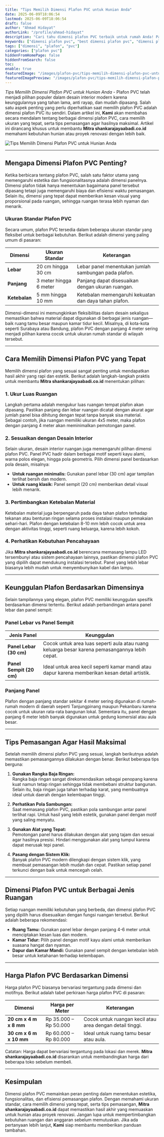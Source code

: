 ```yaml
---
title: "Tips Memilih Dimensi Plafon PVC untuk Hunian Anda"
date: 2025-06-09T18:06:54
lastmod: 2025-06-09T18:06:54
draft: false
author: "Ahmad Hidayat"
authorLink: "/profile/ahmad-hidayat"
description: "Cari tahu dimensi plafon PVC terbaik untuk rumah Anda! Panduan lengkap ukuran, kelebihan, dan tips pasang. Klik untuk info selengkapnya!"
keywords: ["dimensi plafon pvc", "best dimensi plafon pvc", "dimensi plafon pvc guide"]
tags: ["dimensi", "plafon", "pvc"]
categories: ["plafon pvc"]
hiddenFromHomePage: false
hiddenFromSearch: false
toc:
enable: true
featuredImage: "/images/plafon-pvc/tips-memilih-dimensi-plafon-pvc-untuk-hunian-anda.jpg"
featuredImagePreview: "/images/plafon-pvc/tips-memilih-dimensi-plafon-pvc-untuk-hunian-anda.jpg"
---
```


*Tips Memilih Dimensi Plafon PVC untuk Hunian Anda* - Plafon PVC telah menjadi pilihan populer dalam desain interior modern karena keunggulannya yang tahan lama, anti rayap, dan mudah dipasang. Salah satu aspek penting yang perlu diperhatikan saat memilih plafon PVC adalah dimensi plafon PVC itu sendiri. Dalam artikel ini, **Kami** akan membahas secara mendalam tentang berbagai dimensi plafon PVC, cara memilih ukuran yang tepat, serta tips pemasangan agar hasilnya maksimal. Artikel ini dirancang khusus untuk membantu **Mitra shankarajayaabadi.co.id** memahami kebutuhan hunian atau proyek renovasi dengan lebih baik.

![Tips Memilih Dimensi Plafon PVC untuk Hunian Anda](/images/plafon-pvc/tips-memilih-dimensi-plafon-pvc-untuk-hunian-anda.jpg)

---

## Mengapa Dimensi Plafon PVC Penting?

Ketika berbicara tentang plafon PVC, salah satu faktor utama yang memengaruhi estetika dan fungsionalitasnya adalah dimensi panelnya. Dimensi plafon tidak hanya menentukan bagaimana panel tersebut dipasang tetapi juga memengaruhi biaya dan efisiensi waktu pemasangan. Selain itu, dimensi yang tepat dapat memberikan kesan visual yang proporsional pada ruangan, sehingga ruangan terasa lebih nyaman dan menarik.

### Ukuran Standar Plafon PVC

Secara umum, plafon PVC tersedia dalam beberapa ukuran standar yang fleksibel untuk berbagai kebutuhan. Berikut adalah dimensi yang paling umum di pasaran:

| **Dimensi**        | **Ukuran Standar**         | **Keterangan**                                                   |
|---------------------|----------------------------|-------------------------------------------------------------------|
| **Lebar**          | 20 cm hingga 30 cm        | Lebar panel menentukan jumlah sambungan pada plafon.             |
| **Panjang**        | 3 meter hingga 6 meter     | Panjang dapat disesuaikan dengan ukuran ruangan.                 |
| **Ketebalan**      | 5 mm hingga 10 mm         | Ketebalan memengaruhi kekuatan dan daya tahan plafon.            |

Dimensi-dimensi ini memungkinkan fleksibilitas dalam desain sekaligus memastikan bahwa material dapat digunakan di berbagai jenis ruangan—baik ruang tamu besar maupun kamar tidur kecil. Misalnya, di kota-kota seperti Surabaya atau Bandung, plafon PVC dengan panjang 4 meter sering menjadi pilihan karena cocok untuk ukuran rumah standar di wilayah tersebut.

---

## Cara Memilih Dimensi Plafon PVC yang Tepat

Memilih dimensi plafon yang sesuai sangat penting untuk mendapatkan hasil akhir yang rapi dan estetik.  Berikut adalah langkah-langkah praktis untuk membantu **Mitra shankarajayaabadi.co.id** menentukan pilihan:

### 1. Ukur Luas Ruangan

Langkah pertama adalah mengukur luas ruangan tempat plafon akan dipasang. Pastikan panjang dan lebar ruangan dicatat dengan akurat agar jumlah panel bisa dihitung dengan tepat tanpa banyak sisa material. Sebagai contoh, jika ruangan memiliki ukuran 4x5 meter, maka plafon dengan panjang 4 meter akan meminimalkan pemotongan panel.

### 2. Sesuaikan dengan Desain Interior

Selain ukuran, desain interior ruangan juga memengaruhi pilihan dimensi plafon PVC. Panel PVC hadir dalam berbagai motif seperti kayu alami, warna polos elegan, hingga pola geometris. Pilih dimensi panel berdasarkan pola desain, misalnya:

- **Untuk ruangan minimalis:** Gunakan panel lebar (30 cm) agar tampilan terlihat bersih dan modern.
- **Untuk ruang klasik:** Panel sempit (20 cm) memberikan detail visual lebih menarik.

### 3. Pertimbangkan Ketebalan Material

Ketebalan material juga berpengaruh pada daya tahan plafon terhadap tekanan atau benturan ringan selama proses instalasi maupun pemakaian sehari-hari. Plafon dengan ketebalan 8-10 mm lebih cocok untuk area dengan aktivitas tinggi, seperti ruang keluarga, karena lebih kokoh.

### 4.  Perhatikan Kebutuhan Pencahayaan

Jika **Mitra shankarajayaabadi.co.id** berencana memasang lampu LED tersembunyi atau sistem pencahayaan lainnya, pastikan dimensi plafon PVC yang dipilih dapat mendukung instalasi tersebut. Panel yang lebih lebar biasanya lebih mudah untuk menyembunyikan kabel dan lampu.

---

## Keunggulan Plafon Berdasarkan Dimensinya

Selain tampilannya yang elegan, plafon PVC memiliki keunggulan spesifik berdasarkan dimensi tertentu. Berikut adalah perbandingan antara panel lebar dan panel sempit:

### Panel Lebar vs Panel Sempit

| **Jenis Panel**         | **Keunggulan**                                                                 |
|--------------------------|-------------------------------------------------------------------------------|
| **Panel Lebar (30 cm)**  | Cocok untuk area luas seperti aula atau ruang keluarga besar karena pemasangannya lebih cepat. |
| **Panel Sempit (20 cm)** | Ideal untuk area kecil seperti kamar mandi atau dapur karena memberikan kesan detail artistik. |

### Panjang Panel

Plafon dengan panjang standar sekitar 4 meter sering digunakan di rumah-rumah modern di daerah seperti Tanjungpinang maupun Pekanbaru karena cocok untuk ukuran rata-rata bangunan lokal. Sementara itu, panel dengan panjang 6 meter lebih banyak digunakan untuk gedung komersial atau aula besar.

---

## Tips Pemasangan Agar Hasil Maksimal

Setelah memilih dimensi plafon PVC yang sesuai, langkah berikutnya adalah memastikan pemasangannya dilakukan dengan benar. Berikut beberapa tips berguna:

1. **Gunakan Rangka Baja Ringan:**  
   Rangka baja ringan sangat direkomendasikan sebagai penopang karena kuat namun tetap ringan sehingga tidak membebani struktur bangunan. Selain itu, baja ringan juga tahan terhadap karat, yang membuatnya ideal untuk daerah dengan kelembapan tinggi.

2. **Perhatikan Pola Sambungan:**  
   Saat memasang plafon PVC, pastikan pola sambungan antar panel terlihat rapi. Untuk hasil yang lebih estetik, gunakan panel dengan motif yang saling menyatu.

3. **Gunakan Alat yang Tepat:**  
   Pemotongan panel harus dilakukan dengan alat yang tajam dan sesuai agar hasilnya presisi. Hindari menggunakan alat yang tumpul karena dapat merusak tepi panel.

4. **Pasang dengan Sistem Klik:**  
   Banyak plafon PVC modern dilengkapi dengan sistem klik, yang membuat pemasangan lebih mudah dan cepat. Pastikan setiap panel terkunci dengan baik untuk mencegah celah.

---

## Dimensi Plafon PVC untuk Berbagai Jenis Ruangan

Setiap ruangan memiliki kebutuhan yang berbeda, dan dimensi plafon PVC yang dipilih harus disesuaikan dengan fungsi ruangan tersebut. Berikut adalah beberapa rekomendasi:

- **Ruang Tamu:** Gunakan panel lebar dengan panjang 4-6 meter untuk menciptakan kesan luas dan modern.  
- **Kamar Tidur:** Pilih panel dengan motif kayu alami untuk memberikan suasana hangat dan nyaman.  
- **Dapur dan Kamar Mandi:** Gunakan panel sempit dengan ketebalan lebih besar untuk ketahanan terhadap kelembapan.  

---

## Harga Plafon PVC Berdasarkan Dimensi

Harga plafon PVC biasanya bervariasi tergantung pada dimensi dan motifnya. Berikut adalah tabel perkiraan harga plafon PVC di pasaran:

| **Dimensi**            | **Harga per Meter**     | **Keterangan**                                                   |
|-------------------------|-------------------------|-------------------------------------------------------------------|
| **20 cm x 4 m x 8 mm** | Rp 35.000 – Rp 50.000  | Cocok untuk ruangan kecil atau area dengan detail tinggi.          |
| **30 cm x 6 m x 10 mm**| Rp 60.000 – Rp 80.000  | Ideal untuk ruang tamu besar atau aula.                          |

Catatan: Harga dapat bervariasi tergantung pada lokasi dan merek. **Mitra shankarajayaabadi.co.id** disarankan untuk membandingkan harga dari beberapa toko sebelum membeli.

---

## Kesimpulan

Dimensi plafon PVC memainkan peran penting dalam menentukan estetika, fungsionalitas, dan efisiensi pemasangan plafon. Dengan memahami ukuran standar, cara memilih dimensi yang tepat, serta tips pemasangan, **Mitra shankarajayaabadi.co.id** dapat memastikan hasil akhir yang memuaskan untuk hunian atau proyek renovasi. Jangan lupa untuk mempertimbangkan kebutuhan ruangan dan anggaran sebelum memutuskan. Jika ada pertanyaan lebih lanjut, **Kami** siap membantu memberikan panduan tambahan.
